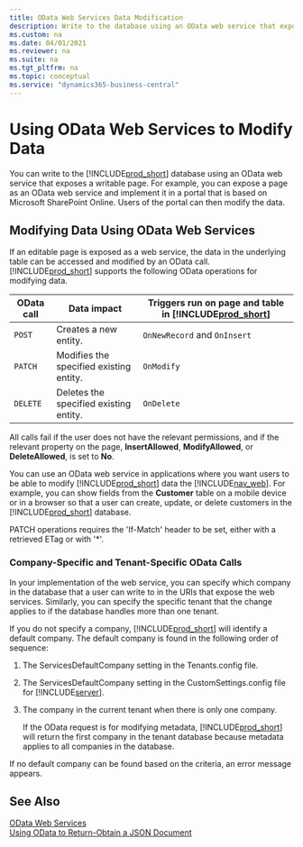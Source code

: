 ```yaml
---
title: OData Web Services Data Modification
description: Write to the database using an OData web service that exposes a writable page and implement it in on Microsoft SharePoint Online.
ms.custom: na
ms.date: 04/01/2021
ms.reviewer: na
ms.suite: na
ms.tgt_pltfrm: na
ms.topic: conceptual
ms.service: "dynamics365-business-central"
---
```

# Using OData Web Services to Modify Data
You can write to the [!INCLUDE[prod_short](../developer/includes/prod_short.md)] database using an OData web service that exposes a writable page. For example, you can expose a page as an OData web service and implement it in a portal that is based on Microsoft SharePoint Online. Users of the portal can then modify the data.  
  
## Modifying Data Using OData Web Services  
 If an editable page is exposed as a web service, the data in the underlying table can be accessed and modified by an OData call. [!INCLUDE[prod_short](../developer/includes/prod_short.md)] supports the following OData operations for modifying data.  
  
|OData call|Data impact|Triggers run on page and table in [!INCLUDE[prod_short](../developer/includes/prod_short.md)] |  
|----------------|-----------------|------------------------------------------------------------|  
|`POST`|Creates a new entity.|`OnNewRecord` and `OnInsert`|  
|`PATCH`|Modifies the specified existing entity.|`OnModify`|  
|`DELETE`|Deletes the specified existing entity.|`OnDelete`|  
  
 All calls fail if the user does not have the relevant permissions, and if the relevant property on the page, **InsertAllowed**, **ModifyAllowed**, or **DeleteAllowed**, is set to **No**.  
  
 You can use an OData web service in applications where you want users to be able to modify [!INCLUDE[prod_short](../developer/includes/prod_short.md)] data the [!INCLUDE[nav_web](../developer/includes/nav_web_md.md)]. For example, you can show fields from the **Customer** table on a mobile device or in a browser so that a user can create, update, or delete customers in the [!INCLUDE[prod_short](../developer/includes/prod_short.md)] database.  

 PATCH operations requires the 'If-Match' header to be set, either with a retrieved ETag or with '*'.
  
### Company-Specific and Tenant-Specific OData Calls  
 In your implementation of the web service, you can specify which company in the database that a user can write to in the URIs that expose the web services. Similarly, you can specify the specific tenant that the change applies to if the database handles more than one tenant.  
  
 If you do not specify a company, [!INCLUDE[prod_short](../developer/includes/prod_short.md)] will identify a default company. The default company is found in the following order of sequence:  
  
1.  The ServicesDefaultCompany setting in the Tenants.config file.  
  
2.  The ServicesDefaultCompany setting in the CustomSettings.config file for [!INCLUDE[server](../developer/includes/server.md)].  
  
3.  The company in the current tenant when there is only one company.  
  
     If the OData request is for modifying metadata, [!INCLUDE[prod_short](../developer/includes/prod_short.md)] will return the first company in the tenant database because metadata applies to all companies in the database.  
  
 If no default company can be found based on the criteria, an error message appears.  
  
## See Also  
 [OData Web Services](OData-Web-Services.md)   
 [Using OData to Return-Obtain a JSON Document](return-obtain-json-document.md)   
